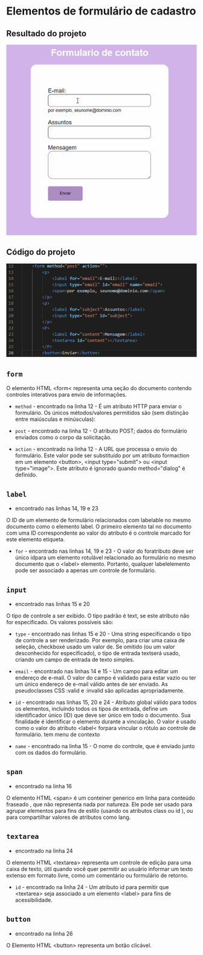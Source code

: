# Elementos de formulário de cadastro

## Resultado do projeto
![resultado.do.projeto](img/gravacao.gif)

## Código do projeto
![código.do.projeto](img/codigo.png) 


## `form`
O elemento HTML &lt;form&lt; representa uma seção do documento contendo controles interativos para envio de informações.

  - `method` - encontrado na linha 12 - É um atributo HTTP para enviar o formulário. Os únicos métodos/valores permitidos são (sem distinção entre maiúsculas e minúsculas):

  - `post` - encontrado na linha 12 - O atributo POST; dados do formulário enviados como o corpo da solicitação.

  - `action` - encontrado na linha 12 - A URL que processa o envio do formulário. Este valor pode ser substituído por um atributo formaction em um elemento &lt;button&gt;, &lt;input type="submit"&gt; ou &lt;input type="image"&gt;. Este atributo é ignorado quando method="dialog" é definido.

## `label`
* encontrado nas linhas 14, 19 e 23

O ID de um elemento de formulário relacionados com labelable no mesmo documento como o elemento label. O primeiro elemento tal no documento com uma ID correspondente ao valor do atributo é o controle marcado for este elemento etiqueta.

  - `for` -  encontrado nas linhas 14, 19 e 23 - O valor do foratributo deve ser único idpara um elemento rotulável relacionado ao formulário no mesmo documento que o &lt;label&gt; elemento. Portanto, qualquer labelelemento pode ser associado a apenas um controle de formulário.

## `input`
* encontrado nas linhas 15 e 20

O tipo de controle a ser exibido. O tipo padrão é text, se este atributo não for especificado. Os valores possíveis são:

  - `type` - encontrado nas linhas 15 e 20 - Uma string especificando o tipo de controle a ser renderizado. Por exemplo, para criar uma caixa de seleção, checkboxé usado um valor de. Se omitido (ou um valor desconhecido for especificado), o tipo de entrada textserá usado, criando um campo de entrada de texto simples.


  - `email` - encontrado nas linhas 14 e 15 - Um campo para editar um endereço de e-mail. O valor do campo é validado para estar vazio ou ter um único endereço de e-mail válido antes de ser enviado. As pseudoclasses CSS :valid e :invalid são aplicadas apropriadamente.

  - `id` - encontrado nas linhas 15, 20 e 24 - Atributo global válido para todos os elementos, incluindo todos os tipos de entrada, define um identificador único (ID) que deve ser único em todo o documento. Sua finalidade é identificar o elemento durante a vinculação. O valor é usado como o valor do atributo &lt;label&lt; forpara vincular o rótulo ao controle de formulário. tem menu de contexto

  - `name` - encontrado na linha 15 - O nome do controle, que é enviado junto com os dados do formulário.

## `span`
* encontrado na linha 16

O elemento HTML &lt;span&gt; é um conteiner generico em linha para conteúdo fraseado , que não representa nada por natureza. Ele pode ser usado para agrupar elementos para fins de estilo (usando os atributos class ou id ), ou para compartilhar valores de atributos como lang. 

## `textarea`
* encontrado na linha 24

O elemento HTML &lt;textarea&gt; representa um controle de edição para uma caixa de texto, útil quando você quer permitir ao usuário informar um texto extenso em formato livre, como um comentário ou formulário de retorno.

- `id` - encontrado na linha 24 - Um atributo id para permitir que &lt;textarea&gt; seja associado a um elemento &lt;label&gt; para fins de acessibilidade.

## `button`
* encontrado na linha 26

O Elemento HTML &lt;button&gt; representa um botão clicável.





